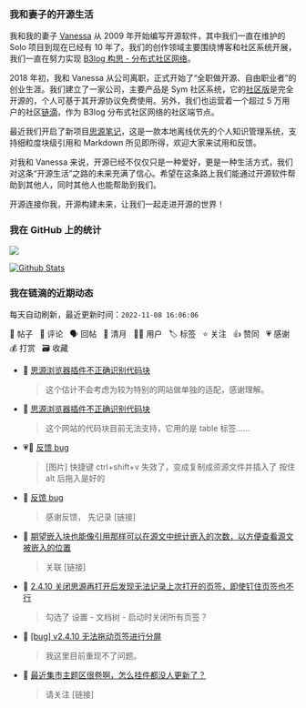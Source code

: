 ### 我和妻子的开源生活

我和我的妻子 [Vanessa](https://github.com/Vanessa219) 从 2009 年开始编写开源软件，其中我们一直在维护的 Solo 项目到现在已经有 10 年了。我们的创作领域主要围绕博客和社区系统开展，我们一直在努力实现 [B3log 构思 - 分布式社区网络](https://ld246.com/article/1546941897596)。

2018 年初，我和 Vanessa 从公司离职，正式开始了“全职做开源、自由职业者”的创业生涯。我们建立了一家公司，主要产品是 Sym 社区系统，它的[社区版](https://github.com/88250/symphony)是完全开源的，个人可基于其开源协议免费使用。另外，我们也运营着一个超过 5 万用户的社区[链滴](https://ld246.com)，作为 B3log 分布式社区网络的社区端节点。

最近我们开启了新项目[思源笔记](https://github.com/siyuan-note/siyuan)，这是一款本地离线优先的个人知识管理系统，支持细粒度块级引用和 Markdown 所见即所得，欢迎大家来试用和反馈。

对我和 Vanessa 来说，开源已经不仅仅只是一种爱好，更是一种生活方式，我们对这条“开源生活”之路的未来充满了信心。希望在这条路上我们能通过开源软件帮助到其他人，同时其他人也能帮助到我们。

开源连接你我，开源构建未来，让我们一起走进开源的世界！

### 我在 GitHub 上的统计

<a title="Hits" target="_blank" href="https://github.com/88250/88250"><img src="https://hits.b3log.org/88250/88250.svg"></a>

[![Github Stats](https://github-readme-stats.vercel.app/api?username=88250&theme=tokyonight&show_icons=true)](https://github.com/88250)

<!--events start -->

### 我在链滴的近期动态

每天自动刷新，最近更新时间：`2022-11-08 16:06:06`

📝 帖子 &nbsp; 💬 评论 &nbsp; 🗣 回帖 &nbsp; 🌙 清月 &nbsp; 👨‍💻 用户 &nbsp; 🏷️ 标签 &nbsp; ⭐️ 关注 &nbsp; 👍 赞同 &nbsp; 💗 感谢 &nbsp; 💰 打赏 &nbsp; 🗃 收藏

* 💬 [思源浏览器插件不正确识别代码块](https://ld246.com/article/1667892457369/comment/1667893349745#comments)

  > 这个估计不会考虑为较为特别的网站做单独的适配，感谢理解。
* 💬 [思源浏览器插件不正确识别代码块](https://ld246.com/article/1667892457369/comment/1667892824510#comments)

  > 这个网站的代码块目前无法支持，它用的是 table 标签……
* 💗📝 [反馈 bug](https://ld246.com/article/1667891364675)

  > [图片] 快捷键 ctrl+shift+v 失效了，变成复制成资源文件并插入了 按住 alt 后拖入是好的
* 💬 [反馈 bug](https://ld246.com/article/1667891364675/comment/1667891500122#comments)

  > 感谢反馈， 先记录 [链接]
* 💬 [期望嵌入块也能像引用那样可以在源文中统计嵌入的次数，以方便查看源文被嵌入的位置](https://ld246.com/article/1667891144654/comment/1667891188815#comments)

  > 关联 [链接]
* 💬 [2.4.10  关闭思源再打开后发现无法记录上次打开的页签，即使钉住页签也不行](https://ld246.com/article/1667890468714/comment/1667890682446#comments)

  > 勾选了 设置 - 文档树 - 启动时关闭所有页签？
* 💬 [[bug] v2.4.10 无法拖动页签进行分屏](https://ld246.com/article/1667889430747/comment/1667889671175#comments)

  > 我这里目前重现不了问题。
* 💬 [最近集市主题区很卷啊，怎么挂件都没人更新了？](https://ld246.com/article/1667827061367/comment/1667889615112#comments)

  > 请关注 [链接]


<!--events end -->
